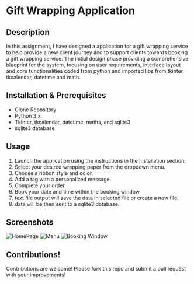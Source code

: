 # Gift Wrapping Application

## Description 

In this assignment, I have designed a application for a gift wrapping service to help provide a new client journey and to support clients towards booking a gift wrapping service. The initial design phase providing a comprehensive blueprint for the system, focusing on user requirements, interface layout and core functionalities coded from python and imported libs from tkinter, tkcalendar, datetime and math. 

## Installation & Prerequisites
 - Clone Repository 
 - Python 3.x
 - Tkinter, tkcalendar, datetime, maths, and sqlite3
 - sqlite3 database

## Usage
1. Launch the application using the instructions in the Installation section.
2. Select your desired wrapping paper from the dropdown menu.
3. Choose a ribbon style and color.
4. Add a tag with a personalized message.
5. Complete your order 
6. Book your date and time within the booking window
7. text file output will save the data in selected file or create a new file.
8. data will be then sent to a sqlite3 database. 

## Screenshots
![HomePage](https://github.com/user-attachments/assets/33471980-4c9b-46e1-bc2b-0fd1ae80c8e1)
![Menu](https://github.com/user-attachments/assets/f3609b41-31b3-4db9-97e1-4661d8ce41e1)
![Booking Window](https://github.com/user-attachments/assets/0ad23d3e-d79e-4c29-a72c-de00d9a414b3)

## Contributions!

Contributions are welcome! 
Please fork this repo and submit a pull request with your improvements!

